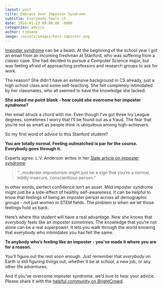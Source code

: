 ```yaml
---
layout: post
title: Embrace Your Imposter Syndrome
subtitle: Everybody feels it.
date: 2018-01-23 09:00:00 -0800
categories: advice
author: tjduane
image: /assets/images/hero-imposter.png
---
```


[Imposter syndrome][link1] can be a beast. At the beginning of the school year I got an email from an incoming freshman at Stanford, who was suffering from a classic case. She had decided to pursue a Computer Science major, but was feeling afraid of approaching professors and research groups to ask for work.

The reason? She didn’t have an extensive background in CS already, just a high school class and some self-teaching. She felt completely intimidated by her classmates, who all seemed to have the knowledge she lacked.

**She asked me point blank - how could she overcome her imposter syndrome?**

Her email struck a chord with me. Even though I’ve got three Ivy League degrees, sometimes I worry that I’ll be found out as a fraud. The fear that you’re not as smart as people think is ubiquitous among high-achievers.

So my first word of advice to this Stanford student?

**You are totally normal. Feeling outmatched is par for the course. Everybody goes through it.**

Experts agree. L.V. Anderson writes in her [Slate article on imposter syndrome][link2]:

> “...moderate impostorism might just be a sign that you’re a normal, mildly insecure, conscientious person.”

In other words, perfect confidence isn’t an asset. Mild imposter syndrome might just be a side-effect of healthy self-awareness. It can be helpful to know that feelings of being an imposter persist across all demographic groups - not just women in STEM fields. The problem is when we let those feelings hold us back.

Here’s where this student will have a real advantage. Now she knows that *everybody* feels like an imposter sometimes. The knowledge that you’re not alone can be a real superpower. It lets you walk through the world knowing that everybody who intimidates you has felt the same.

**To anybody who’s feeling like an imposter - you’ve made it where you are for a reason.**

You’ll figure out the rest soon enough. Just remember that *everybody* on Earth is still figuring things out, whether it be at school, a new job, or any other life adventures.

And if you’ve overcome imposter syndrome, we’d love to hear your advice. Please share it with the [helpful community on BrightCrowd][brightcrowd].

[link1]: https://en.wikipedia.org/wiki/Impostor_syndrome
[link2]: http://www.slate.com/articles/business/the_ladder/2016/04/is_impostor_syndrome_real_and_does_it_affect_women_more_than_men.html
[brightcrowd]: https://brightcrowd.com
